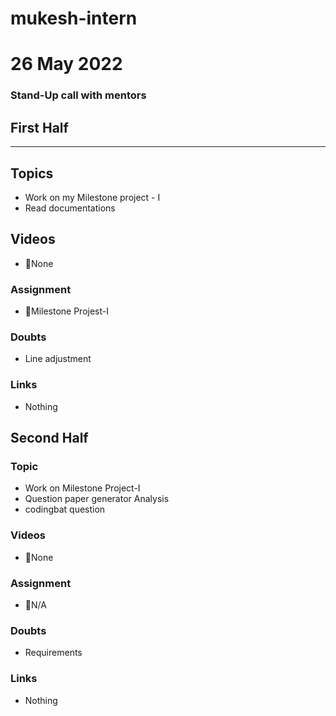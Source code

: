 # mukesh-intern

# 26 May 2022
### Stand-Up call with mentors

## First Half
********
## Topics
- Work on my Milestone project - I
- Read documentations
## Videos

- 🚫None

### Assignment

- 🔄Milestone Projest-I

### Doubts

- Line adjustment 

### Links

- Nothing

## Second Half
### Topic
- Work on Milestone Project-I
- Question paper generator Analysis
- codingbat question
### Videos

- 🚫None

### Assignment 
- 🚫N/A  

### Doubts

- Requirements

### Links

- Nothing